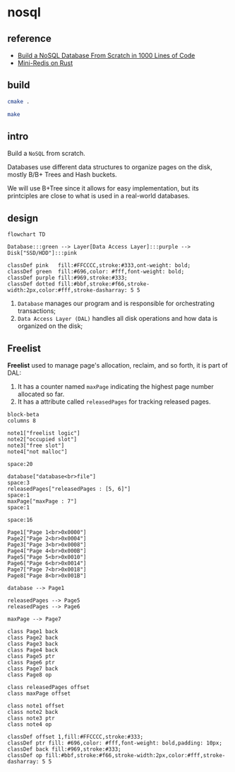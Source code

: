 # nosql

## reference

- [Build a NoSQL Database From Scratch in 1000 Lines of Code](https://betterprogramming.pub/build-a-nosql-database-from-the-scratch-in-1000-lines-of-code-8ed1c15ed924)
- [Mini-Redis on Rust](https://tokio.rs/tokio/tutorial)

## build

```bash
cmake .

make
```

## intro

Build a `NoSQL` from scratch.

Databases use different data structures to organize pages on the disk, mostly B/B+ Trees and Hash buckets.

We will use B+Tree since it allows for easy implementation, but its printciples are close to what is used in a real-world databases.

## design

```mermaid
flowchart TD

Database:::green --> Layer[Data Access Layer]:::purple --> Disk["SSD/HDD"]:::pink

classDef pink   fill:#FFCCCC,stroke:#333,ont-weight: bold;
classDef green  fill:#696,color: #fff,font-weight: bold;
classDef purple fill:#969,stroke:#333;
classDef dotted fill:#bbf,stroke:#f66,stroke-width:2px,color:#fff,stroke-dasharray: 5 5
```

1. `Database` manages our program and is responsible for orchestrating transactions;
2. `Data Access Layer (DAL)` handles all disk operations and how data is organized on the disk;

## Freelist

**Freelist** used to manage page's allocation, reclaim, and so forth, it is part of DAL:

1. It has a counter named `maxPage` indicating the highest page number allocated so far.
2. It has a attribute called `releasedPages` for tracking released pages.

```mermaid
block-beta
columns 8

note1["freelist logic"]
note2["occupied slot"]
note3["free slot"]
note4["not malloc"]

space:20

database["database<br>file"]
space:3
releasedPages["releasedPages : [5, 6]"]
space:1
maxPage["maxPage : 7"]
space:1

space:16

Page1["Page 1<br>0x0000"]
Page2["Page 2<br>0x0004"]
Page3["Page 3<br>0x0008"]
Page4["Page 4<br>0x000B"]
Page5["Page 5<br>0x0010"]
Page6["Page 6<br>0x0014"]
Page7["Page 7<br>0x0018"]
Page8["Page 8<br>0x001B"]

database --> Page1

releasedPages --> Page5
releasedPages --> Page6

maxPage --> Page7

class Page1 back
class Page2 back
class Page3 back
class Page4 back
class Page5 ptr
class Page6 ptr
class Page7 back
class Page8 op

class releasedPages offset
class maxPage offset

class note1 offset
class note2 back
class note3 ptr
class note4 op

classDef offset 1,fill:#FFCCCC,stroke:#333;
classDef ptr fill: #696,color: #fff,font-weight: bold,padding: 10px;
classDef back fill:#969,stroke:#333;
classDef op fill:#bbf,stroke:#f66,stroke-width:2px,color:#fff,stroke-dasharray: 5 5
```
